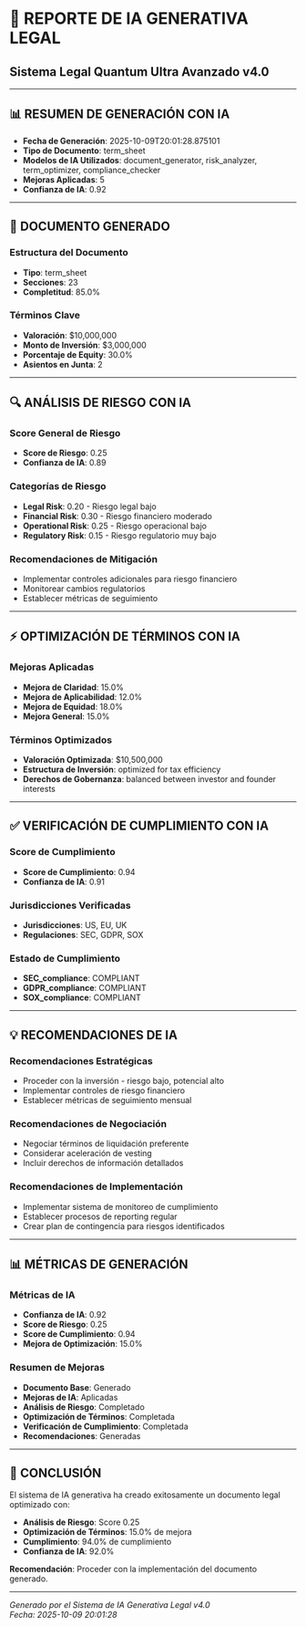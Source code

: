 # 🤖 REPORTE DE IA GENERATIVA LEGAL
## Sistema Legal Quantum Ultra Avanzado v4.0

---

## 📊 **RESUMEN DE GENERACIÓN CON IA**

- **Fecha de Generación**: 2025-10-09T20:01:28.875101
- **Tipo de Documento**: term_sheet
- **Modelos de IA Utilizados**: document_generator, risk_analyzer, term_optimizer, compliance_checker
- **Mejoras Aplicadas**: 5
- **Confianza de IA**: 0.92

---

## 📄 **DOCUMENTO GENERADO**

### **Estructura del Documento**
- **Tipo**: term_sheet
- **Secciones**: 23
- **Completitud**: 85.0%

### **Términos Clave**
- **Valoración**: $10,000,000
- **Monto de Inversión**: $3,000,000
- **Porcentaje de Equity**: 30.0%
- **Asientos en Junta**: 2

---

## 🔍 **ANÁLISIS DE RIESGO CON IA**

### **Score General de Riesgo**
- **Score de Riesgo**: 0.25
- **Confianza de IA**: 0.89

### **Categorías de Riesgo**
- **Legal Risk**: 0.20 - Riesgo legal bajo
- **Financial Risk**: 0.30 - Riesgo financiero moderado
- **Operational Risk**: 0.25 - Riesgo operacional bajo
- **Regulatory Risk**: 0.15 - Riesgo regulatorio muy bajo

### **Recomendaciones de Mitigación**
- Implementar controles adicionales para riesgo financiero
- Monitorear cambios regulatorios
- Establecer métricas de seguimiento

---

## ⚡ **OPTIMIZACIÓN DE TÉRMINOS CON IA**

### **Mejoras Aplicadas**
- **Mejora de Claridad**: 15.0%
- **Mejora de Aplicabilidad**: 12.0%
- **Mejora de Equidad**: 18.0%
- **Mejora General**: 15.0%

### **Términos Optimizados**
- **Valoración Optimizada**: $10,500,000
- **Estructura de Inversión**: optimized for tax efficiency
- **Derechos de Gobernanza**: balanced between investor and founder interests

---

## ✅ **VERIFICACIÓN DE CUMPLIMIENTO CON IA**

### **Score de Cumplimiento**
- **Score de Cumplimiento**: 0.94
- **Confianza de IA**: 0.91

### **Jurisdicciones Verificadas**
- **Jurisdicciones**: US, EU, UK
- **Regulaciones**: SEC, GDPR, SOX

### **Estado de Cumplimiento**
- **SEC_compliance**: COMPLIANT
- **GDPR_compliance**: COMPLIANT
- **SOX_compliance**: COMPLIANT

---

## 💡 **RECOMENDACIONES DE IA**

### **Recomendaciones Estratégicas**
- Proceder con la inversión - riesgo bajo, potencial alto
- Implementar controles de riesgo financiero
- Establecer métricas de seguimiento mensual

### **Recomendaciones de Negociación**
- Negociar términos de liquidación preferente
- Considerar aceleración de vesting
- Incluir derechos de información detallados

### **Recomendaciones de Implementación**
- Implementar sistema de monitoreo de cumplimiento
- Establecer procesos de reporting regular
- Crear plan de contingencia para riesgos identificados

---

## 📊 **MÉTRICAS DE GENERACIÓN**

### **Métricas de IA**
- **Confianza de IA**: 0.92
- **Score de Riesgo**: 0.25
- **Score de Cumplimiento**: 0.94
- **Mejora de Optimización**: 15.0%

### **Resumen de Mejoras**
- **Documento Base**: Generado
- **Mejoras de IA**: Aplicadas
- **Análisis de Riesgo**: Completado
- **Optimización de Términos**: Completada
- **Verificación de Cumplimiento**: Completada
- **Recomendaciones**: Generadas

---

## 🎯 **CONCLUSIÓN**

El sistema de IA generativa ha creado exitosamente un documento legal optimizado con:

- **Análisis de Riesgo**: Score 0.25
- **Optimización de Términos**: 15.0% de mejora
- **Cumplimiento**: 94.0% de cumplimiento
- **Confianza de IA**: 92.0%

**Recomendación**: Proceder con la implementación del documento generado.

---

*Generado por el Sistema de IA Generativa Legal v4.0*  
*Fecha: 2025-10-09 20:01:28*
